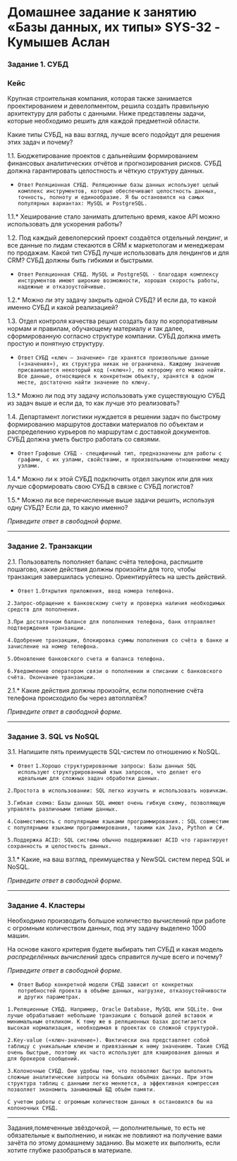 # **Домашнее задание к занятию «Базы данных, их типы» SYS-32 - Кумышев Аслан**

### Задание 1. СУБД

### Кейс
Крупная строительная компания, которая также занимается проектированием и девелопментом, решила создать 
правильную архитектуру для работы с данными. Ниже представлены задачи, которые необходимо решить для
каждой предметной области. 

Какие типы СУБД, на ваш взгляд, лучше всего подойдут для решения этих задач и почему? 
 
1.1. Бюджетирование проектов с дальнейшим формированием финансовых аналитических отчётов и прогнозирования рисков.
СУБД должна гарантировать целостность и чёткую структуру данных.
* `Ответ`
`Реляционная СУБД. Реляционные базы данных используют целый комплекс инструментов, которые обеспечивают целостность данных, точность, полноту и единообразие. Я бы остановился на самых популярных вариантах: MySQL и PostgreSQL.`


1.1.* Хеширование стало занимать длительно время, какое API можно использовать для ускорения работы? 

1.2. Под каждый девелоперский проект создаётся отдельный лендинг, и все данные по лидам стекаются в CRM к 
маркетологам и менеджерам по продажам. Какой тип СУБД лучше использовать для лендингов и для CRM? 
СУБД должны быть гибкими и быстрыми.

* `Ответ`
`Реляционная СУБД. MySQL и PostgreSQL - благодаря комплексу инструментов имеют широкие возможности, хорошая скорость работы, надежные и отказоустойчивые.`



1.2.* Можно ли эту задачу закрыть одной СУБД? И если да, то какой именно СУБД и какой реализацией?

1.3. Отдел контроля качества решил создать базу по корпоративным нормам и правилам, обучающему материалу 
и так далее, сформированную согласно структуре компании. СУБД должна иметь простую и понятную структуру.

* `Ответ`
`СУБД «ключ — значение» где хранятся произвольные данные («значения»), их структура никак не ограничена. Каждому значению присваивается некоторый код («ключ»), по которому его можно найти. Все данные, относящиеся к конкретном объекту, хранятся в одном месте, достаточно найти значение по ключу.`


1.3.* Можно ли под эту задачу использовать уже существующую СУБД из задач выше и если да, то как лучше это 
реализовать?

1.4. Департамент логистики нуждается в решении задач по быстрому формированию маршрутов доставки материалов 
по объектам и распределению курьеров по маршрутам с доставкой документов. СУБД должна уметь быстро работать
со связями.

* `Ответ`
`Графовые СУБД - специфичный тип, предназначены для работы с графами, с их узлами, свойствами, и произвольными отношениями между узлами.`



1.4.* Можно ли к этой СУБД подключить отдел закупок или для них лучше сформировать свою СУБД в связке с СУБД 
логистов?

1.5.* Можно ли все перечисленные выше задачи решить, используя одну СУБД? Если да, то какую именно?

*Приведите ответ в свободной форме.*

---

### Задание 2. Транзакции

2.1. Пользователь пополняет баланс счёта телефона, распишите пошагово, какие действия должны произойти для того, чтобы 
транзакция завершилась успешно. Ориентируйтесь на шесть действий.

* `Ответ`
 `1.Открытия приложения, ввод номера телефона.`

 `2.Запрос-обращение к банковскому счету и проверка наличия необходимых средств для пополнения.`
 
 `3.При достаточном балансе для пополнения телефона, банк отправляет подтверждения транзакции.`
 
 `4.Одобрение транзакции, блокировка суммы пополнения со счёта в банке и зачисление на номер телефона.`
 
 `5.Обновление банковского счета и баланса телефона.`
 
 `6.Уведомление оператором связи о пополнении и списании с банковского счёта. Окончание транзакции.`


2.1.* Какие действия должны произойти, если пополнение счёта телефона происходило бы через автоплатёж?

*Приведите ответ в свободной форме.*

---

### Задание 3. SQL vs NoSQL

3.1. Напишите пять преимуществ SQL-систем по отношению к NoSQL. 

* `Ответ`
 `1.Хорошо структурированные запросы: Базы данных SQL используют структурированный язык запросов, что делает его идеальным для сложных задач обработки данных.`

`2.Простота в использовании: SQL легко изучить и использовать новичкам.`

`3.Гибкая схема: Базы данных SQL имеют очень гибкую схему, позволяющую управлять различными типами данных.`

`4.Совместимость с популярными языками программирования.: SQL совместим с популярными языками программирования, такими как Java, Python и C#.`

`5.Поддержка ACID: SQL системы обычно поддерживают ACID что гарантирует сохранность и целостность данных.`


3.1.* Какие, на ваш взгляд, преимущества у NewSQL систем перед SQL и NoSQL.

*Приведите ответ в свободной форме.*

---

### Задание 4. Кластеры

Необходимо производить большое количество вычислений при работе с огромным количеством данных, под эту задачу 
выделено 1000 машин. 

На основе какого критерия будете выбирать тип СУБД и какая модель *распределённых вычислений* 
здесь справится лучше всего и почему?

*Приведите ответ в свободной форме.*

* `Ответ`
`Выбор конкретной модели СУБД зависит от конкретных потребностей проекта в объёме данных, нагрузке, отказоустойчивости и других параметрах.` 

`1.Реляционные СУБД. Например, Oracle Database, MySQL или SQLite. Они лучше обрабатывают небольшие транзакции с большой долей вставок и минимальным откликом. К тому же в реляционных базах достигается высокая нормализация, необходимая в проектах со сложной структурой.`

`2.Key-value («ключ-значение»). Фактически она представляет собой таблицу с уникальным ключом и привязанным к нему значением. Такие СУБД очень быстрые, поэтому их часто используют для кэширования данных и для брокеров сообщений.`

`3.Колоночные СУБД. Они удобны тем, что позволяют быстро выполнять сложные аналитические запросы на больших объёмах данных. При этом структура таблиц с данными легко меняется, а эффективная компрессия позволяет экономить занимаемый БД объём памяти.`

`С учетом работы с огромным количеством данных я остановился бы на колоночных СУБД.`

---

Задания,помеченные звёздочкой, — дополнительные, то есть не обязательные к выполнению, и никак не повлияют на получение вами зачёта по этому домашнему заданию. Вы можете их выполнить, если хотите глубже разобраться в материале.
